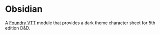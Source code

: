 # Obsidian
A [Foundry VTT](http://foundryvtt.com/) module that provides a dark theme character sheet for 5th edition D&D.
